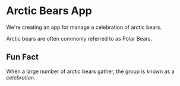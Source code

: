 # Arctic Bears App

We're creating an app for manage a celebration of arctic bears.

Arctic bears are often commonly referred to as Polar Bears.

## Fun Fact

When a large number of arctic bears gather, the group is known as a *celebration*.
